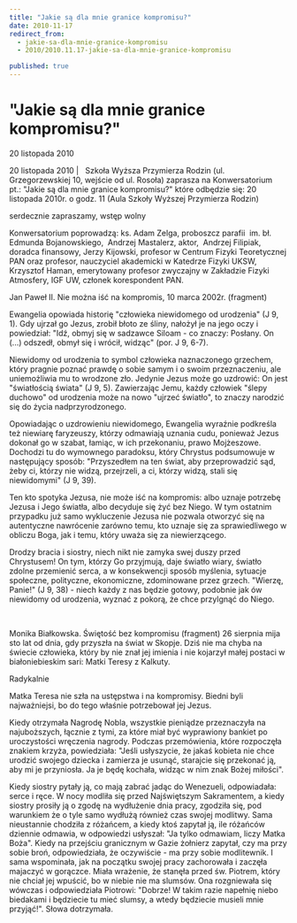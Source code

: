 ```yaml
---
title: "Jakie są dla mnie granice kompromisu?"
date: 2010-11-17
redirect_from: 
  - jakie-sa-dla-mnie-granice-kompromisu
  - 2010/2010.11.17-jakie-sa-dla-mnie-granice-kompromisu

published: true
---
```




# "Jakie są dla mnie granice kompromisu?" 

<time>20 listopada 2010</time>

20 listopada 2010 | &nbsp; 
Szkoła Wyższa Przymierza Rodzin (ul. Grzegorzewskiej 10, wejście od ul. Rosoła) zaprasza na Konwersatorium&nbsp; pt.: "Jakie są dla mnie granice kompromisu?" które odbędzie się: 20 listopada 2010r. o godz. 11 (Aula Szkoły Wyższej Przymierza Rodzin)

serdecznie zapraszamy, wstęp wolny
&nbsp;

Konwersatorium poprowadzą: ks. Adam Zelga, proboszcz parafii&nbsp; im. bł. Edmunda Bojanowskiego,&nbsp; Andrzej Mastalerz, aktor,&nbsp; Andrzej Filipiak, doradca finansowy, Jerzy Kijowski, profesor w Centrum Fizyki Teoretycznej PAN oraz profesor, nauczyciel 
akademicki w Katedrze Fizyki UKSW, Krzysztof Haman, emerytowany profesor zwyczajny w Zakładzie Fizyki Atmosfery, IGF UW, członek korespondent PAN.

Jan Paweł II. Nie można iść na kompromis, 10 marca 2002r. (fragment)

Ewangelia opowiada historię "człowieka niewidomego od urodzenia" (J 9, 1). Gdy ujrzał go Jezus, zrobił błoto ze śliny, nałożył je na jego oczy i powiedział: "Idź, obmyj się w sadzawce Siloam - co znaczy: Posłany. On (...) odszedł, obmył się i wrócił, widząc" (por. J 9, 6-7).

Niewidomy od urodzenia to symbol człowieka naznaczonego grzechem, który pragnie poznać prawdę o sobie samym i o swoim przeznaczeniu, ale uniemożliwia mu to wrodzone zło. Jedynie Jezus może go uzdrowić: On jest "światłością świata" (J 9, 5). Zawierzając Jemu, każdy człowiek "ślepy duchowo" od urodzenia może na nowo "ujrzeć światło", to znaczy narodzić się do życia nadprzyrodzonego.

Opowiadając o 
uzdrowieniu niewidomego, Ewangelia wyraźnie podkreśla też niewiarę faryzeuszy, którzy odmawiają uznania cudu, ponieważ Jezus dokonał go w szabat, łamiąc, w ich przekonaniu, prawo Mojżeszowe. Dochodzi tu do wymownego paradoksu, który Chrystus podsumowuje w następujący sposób: "Przyszedłem na ten świat, aby przeprowadzić sąd, żeby ci, którzy nie widzą, przejrzeli, a ci, którzy widzą, stali się niewidomymi" (J 9, 39).

Ten kto spotyka Jezusa, nie może iść na kompromis: albo uznaje potrzebę Jezusa i Jego światła, albo decyduje się żyć bez Niego. W tym ostatnim przypadku już samo wykluczenie Jezusa nie pozwala otworzyć się na autentyczne nawrócenie zarówno temu, kto uznaje się za sprawiedliwego w obliczu Boga, jak i temu, który uważa się za niewierzącego.

Drodzy bracia i siostry, niech nikt nie zamyka swej duszy przed Chrystusem! On tym, którzy Go przyjmują, daje światło wiary, światło zdolne przemienić serca, a w konsekwencji sposób myślenia, sytuacje społeczne, 
polityczne, ekonomiczne, zdominowane przez grzech. "Wierzę, Panie!" (J 9, 38) - niech każdy z nas będzie gotowy, podobnie jak ów niewidomy od urodzenia, wyznać z pokorą, że chce przylgnąć do Niego.

&nbsp;

Monika Białkowska. Świętość bez kompromisu (fragment)
26 sierpnia mija sto lat od dnia, gdy przyszła na świat w Skopje. Dziś nie ma chyba na świecie człowieka, który by nie znał jej imienia i nie kojarzył małej postaci w białoniebieskim sari: Matki Teresy z Kalkuty.

Radykalnie

Matka Teresa nie szła na ustępstwa i na kompromisy. Biedni byli najważniejsi, bo do tego właśnie potrzebował jej Jezus.

Kiedy otrzymała Nagrodę Nobla, wszystkie pieniądze przeznaczyła na najuboższych, łącznie z tymi, za które miał być wyprawiony bankiet po uroczystości wręczenia nagrody. Podczas przemówienia, które rozpoczęła znakiem krzyża, powiedziała: "Jeśli usłyszycie, że jakaś kobieta nie chce urodzić swojego 
dziecka i zamierza je usunąć, starajcie się przekonać ją, aby mi je przyniosła. Ja je będę kochała, widząc w nim znak Bożej miłości".

Kiedy siostry pytały ją, co mają zabrać jadąc do Wenezueli, odpowiadała: serce i ręce. W nocy modliła się przed Najświętszym Sakramentem, a kiedy siostry prosiły ją o zgodę na wydłużenie dnia pracy, zgodziła się, pod warunkiem że o tyle samo wydłużą również czas swojej modlitwy. Sama nieustannie chodziła z różańcem, a kiedy ktoś zapytał ją, ile różańców dziennie odmawia, w odpowiedzi usłyszał: "Ja tylko odmawiam, liczy Matka Boża". Kiedy na przejściu granicznym w Gazie żołnierz zapytał, czy ma przy sobie broń, odpowiedziała, że oczywiście - ma przy sobie modlitewnik. I sama wspominała, jak na początku swojej pracy zachorowała i zaczęła majaczyć w gorączce. Miała wrażenie, że stanęła przed św. Piotrem, który nie chciał jej wpuścić, bo w niebie nie ma slumsów. Ona rozgniewała się wówczas i odpowiedziała Piotrowi: "Dobrze! W takim razie 
napełnię niebo biedakami i będziecie tu mieć slumsy, a wtedy będziecie musieli mnie przyjąć!". Słowa dotrzymała.

&nbsp;

<!--CONTENT FROM OLD SERVER (jos before 2013): 20 listopada 2010 | &nbsp; 
Szkoła Wyższa Przymierza Rodzin (ul. Grzegorzewskiej 10, wejście od ul. Rosoła) zaprasza na Konwersatorium&nbsp; pt.: "Jakie są dla mnie granice kompromisu?" które odbędzie się: 20 listopada 2010r. o godz. 11 (Aula Szkoły Wyższej Przymierza Rodzin)

serdecznie zapraszamy, wstęp wolny
&nbsp;

Konwersatorium poprowadzą: ks. Adam Zelga, proboszcz parafii&nbsp; im. bł. Edmunda Bojanowskiego,&nbsp; Andrzej Mastalerz, aktor,&nbsp; Andrzej Filipiak, doradca finansowy, Jerzy Kijowski, profesor w Centrum Fizyki Teoretycznej PAN oraz profesor, nauczyciel akademicki w Katedrze Fizyki UKSW, Krzysztof Haman, emerytowany profesor zwyczajny w Zakładzie Fizyki Atmosfery, IGF UW, członek korespondent PAN.

Jan Paweł II. Nie można iść na kompromis, 10 marca 2002r. (fragment)

Ewangelia opowiada historię "człowieka niewidomego od urodzenia" (J 9, 1). Gdy ujrzał go Jezus, zrobił błoto ze śliny, nałożył je na jego oczy i powiedział: "Idź, obmyj się w sadzawce Siloam - co znaczy: Posłany. On (...) odszedł, obmył się i wrócił, widząc" (por. J 9, 6-7).

Niewidomy od urodzenia to symbol człowieka naznaczonego grzechem, który pragnie poznać prawdę o sobie samym i o swoim przeznaczeniu, ale uniemożliwia mu to wrodzone zło. Jedynie Jezus może go uzdrowić: On jest "światłością świata" (J 9, 5). Zawierzając Jemu, każdy człowiek "ślepy duchowo" od urodzenia może na nowo "ujrzeć światło", to znaczy narodzić się do życia nadprzyrodzonego.

Opowiadając o uzdrowieniu niewidomego, Ewangelia wyraźnie podkreśla też niewiarę faryzeuszy, którzy odmawiają uznania cudu, ponieważ Jezus dokonał go w szabat, łamiąc, w ich przekonaniu, prawo Mojżeszowe. Dochodzi tu do wymownego paradoksu, który Chrystus podsumowuje w następujący sposób: "Przyszedłem na ten świat, aby przeprowadzić sąd, żeby ci, którzy nie widzą, przejrzeli, a ci, którzy widzą, stali się niewidomymi" (J 9, 39).

Ten kto spotyka Jezusa, nie może iść na kompromis: albo uznaje potrzebę Jezusa i Jego światła, albo decyduje się żyć bez Niego. W tym ostatnim przypadku już samo wykluczenie Jezusa nie pozwala otworzyć się na autentyczne nawrócenie zarówno temu, kto uznaje się za sprawiedliwego w obliczu Boga, jak i temu, który uważa się za niewierzącego.

Drodzy bracia i siostry, niech nikt nie zamyka swej duszy przed Chrystusem! On tym, którzy Go przyjmują, daje światło wiary, światło zdolne przemienić serca, a w konsekwencji sposób myślenia, sytuacje społeczne, polityczne, ekonomiczne, zdominowane przez grzech. "Wierzę, Panie!" (J 9, 38) - niech każdy z nas będzie gotowy, podobnie jak ów niewidomy od urodzenia, wyznać z pokorą, że chce przylgnąć do Niego.

&nbsp;

Monika Białkowska. Świętość bez kompromisu (fragment)
26 sierpnia mija sto lat od dnia, gdy przyszła na świat w Skopje. Dziś nie ma chyba na świecie człowieka, który by nie znał jej imienia i nie kojarzył małej postaci w białoniebieskim sari: Matki Teresy z Kalkuty.

Radykalnie

Matka Teresa nie szła na ustępstwa i na kompromisy. Biedni byli najważniejsi, bo do tego właśnie potrzebował jej Jezus.

Kiedy otrzymała Nagrodę Nobla, wszystkie pieniądze przeznaczyła na najuboższych, łącznie z tymi, za które miał być wyprawiony bankiet po uroczystości wręczenia nagrody. Podczas przemówienia, które rozpoczęła znakiem krzyża, powiedziała: "Jeśli usłyszycie, że jakaś kobieta nie chce urodzić swojego dziecka i zamierza je usunąć, starajcie się przekonać ją, aby mi je przyniosła. Ja je będę kochała, widząc w nim znak Bożej miłości".

Kiedy siostry pytały ją, co mają zabrać jadąc do Wenezueli, odpowiadała: serce i ręce. W nocy modliła się przed Najświętszym Sakramentem, a kiedy siostry prosiły ją o zgodę na wydłużenie dnia pracy, zgodziła się, pod warunkiem że o tyle samo wydłużą również czas swojej modlitwy. Sama nieustannie chodziła z różańcem, a kiedy ktoś zapytał ją, ile różańców dziennie odmawia, w odpowiedzi usłyszał: "Ja tylko odmawiam, liczy Matka Boża". Kiedy na przejściu granicznym w Gazie żołnierz zapytał, czy ma przy sobie broń, odpowiedziała, że oczywiście - ma przy sobie modlitewnik. I sama wspominała, jak na początku swojej pracy zachorowała i zaczęła majaczyć w gorączce. Miała wrażenie, że stanęła przed św. Piotrem, który nie chciał jej wpuścić, bo w niebie nie ma slumsów. Ona rozgniewała się wówczas i odpowiedziała Piotrowi: "Dobrze! W takim razie napełnię niebo biedakami i będziecie tu mieć slumsy, a wtedy będziecie musieli mnie przyjąć!". Słowa dotrzymała.

&nbsp;                  
-->

<!--{{json:{"created_date":"2010-11-17 17:29:48","publish_down":"0000-00-00 00:00:00","id":"990"}}}-->